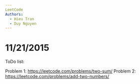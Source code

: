 ```yaml
---
LeetCode
Authors: 
  - Hieu Tran 
  - Duy Nguyen
---
```




# 11/21/2015

   ToDo list:

   Problem 1:
      https://leetcode.com/problems/two-sum/
   Problem 2:
      https://leetcode.com/problems/add-two-numbers/	   



